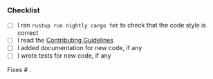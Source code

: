 <!--- Thanks for contributing to the development of ghtool! Please make sure you follow the checklist below and mark each item as completed by checking the box, like this: [x] -->

### Checklist

- [ ] I ran `rustup run nightly cargo fmt` to check that the code style is correct
- [ ] I read the [Contributing Guidelines](https://github.com/econobox/ghtool/blob/master/.github/CONTRIBUTING.md)
- [ ] I added documentation for new code, if any
- [ ] I wrote tests for new code, if any

<!--- Please insert the issue number of the feature request or bug report that this PR resolves below, like this: Fixes #1. -->
Fixes # .
